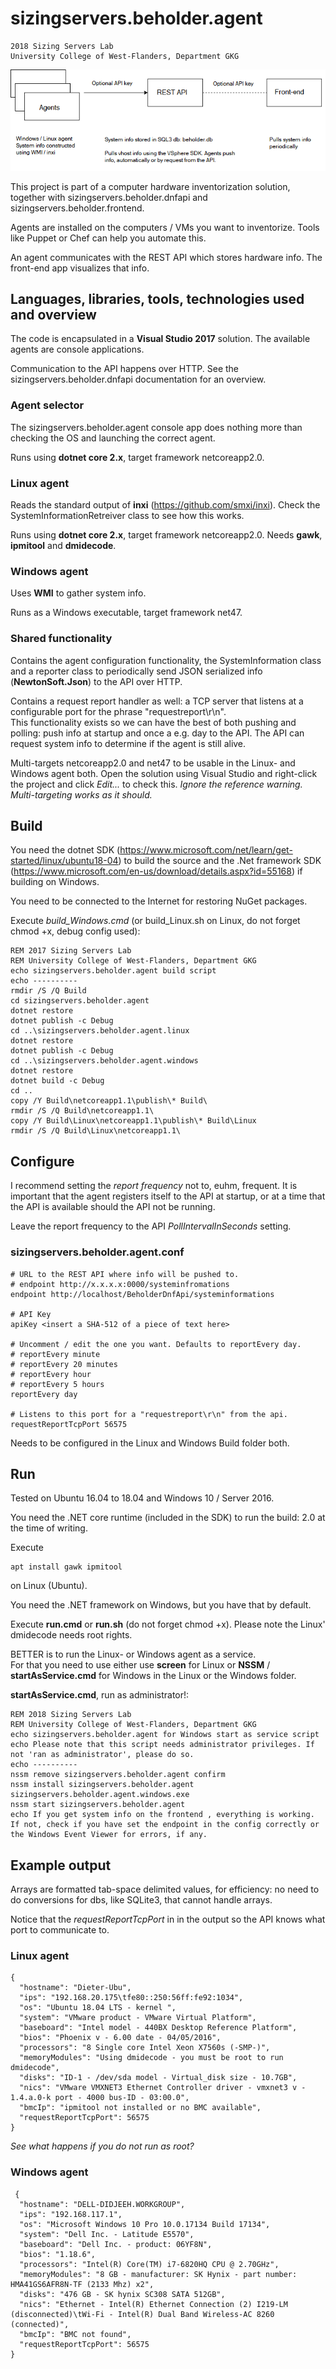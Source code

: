 # sizingservers.beholder.agent
    2018 Sizing Servers Lab  
    University College of West-Flanders, Department GKG


![flow](readme_img/flow.png)

This project is part of a computer hardware inventorization solution, together with sizingservers.beholder.dnfapi and sizingservers.beholder.frontend.

Agents are installed on the computers / VMs you want to inventorize. Tools like Puppet or Chef can help you automate this.

An agent communicates with the REST API which stores hardware info. The front-end app visualizes that info. 

## Languages, libraries, tools, technologies used and overview
The code is encapsulated in a **Visual Studio 2017** solution. The available agents are console applications.

Communication to the API happens over HTTP. See the sizingservers.beholder.dnfapi documentation for an overview.

### Agent selector
The sizingservers.beholder.agent console app does nothing more than checking the OS and launching the correct agent.

Runs using **dotnet core 2.x**, target framework netcoreapp2.0.

### Linux agent
Reads the standard output of **inxi** (<https://github.com/smxi/inxi>). Check the SystemInformationRetreiver class to see how this works.

Runs using **dotnet core 2.x**, target framework netcoreapp2.0. Needs **gawk**, **ipmitool** and **dmidecode**.

### Windows agent
Uses **WMI** to gather system info.

Runs as a Windows executable, target framework net47.

### Shared functionality
Contains the agent configuration functionality, the SystemInformation class and a reporter class to periodically send JSON serialized info (**NewtonSoft.Json**) to the API over HTTP.

Contains a request report handler as well: a TCP server that listens at a configurable port for the phrase "requestreport\r\n".  
This functionality exists so we can have the best of both pushing and polling: push info at startup and once a e.g. day to the API. The API can request system info to determine if the agent is still alive.

Multi-targets netcoreapp2.0 and net47 to be usable in the Linux- and Windows agent both. Open the solution using Visual Studio and right-click the project and click *Edit...* to check this. *Ignore the reference warning. Multi-targeting works as it should.*

## Build
You need the dotnet SDK (<https://www.microsoft.com/net/learn/get-started/linux/ubuntu18-04>) to build the source and the .Net framework SDK (<https://www.microsoft.com/en-us/download/details.aspx?id=55168>) if building on Windows.

You need to be connected to the Internet for restoring NuGet packages.

Execute *build_Windows.cmd* (or build_Linux.sh on Linux, do not forget chmod +x, debug config used):

    REM 2017 Sizing Servers Lab
    REM University College of West-Flanders, Department GKG 
    echo sizingservers.beholder.agent build script
    echo ----------
    rmdir /S /Q Build
    cd sizingservers.beholder.agent
    dotnet restore
    dotnet publish -c Debug
    cd ..\sizingservers.beholder.agent.linux
    dotnet restore
    dotnet publish -c Debug
    cd ..\sizingservers.beholder.agent.windows
    dotnet restore
    dotnet build -c Debug
    cd ..
    copy /Y Build\netcoreapp1.1\publish\* Build\
    rmdir /S /Q Build\netcoreapp1.1\
    copy /Y Build\Linux\netcoreapp1.1\publish\* Build\Linux
    rmdir /S /Q Build\Linux\netcoreapp1.1\
    
## Configure

I recommend setting the *report frequency* not to, euhm, frequent. It is important that the agent registers itself to the API at startup, or at a time that the API is available should the API not be running.

Leave the report frequency to the API *PollIntervalInSeconds* setting.

### sizingservers.beholder.agent.conf
    # URL to the REST API where info will be pushed to.
    # endpoint http://x.x.x.x:0000/systeminfromations
    endpoint http://localhost/BeholderDnfApi/systeminformations
    
    # API Key
    apiKey <insert a SHA-512 of a piece of text here> 

    # Uncomment / edit the one you want. Defaults to reportEvery day.
    # reportEvery minute
    # reportEvery 20 minutes
    # reportEvery hour
    # reportEvery 5 hours
    reportEvery day
    
    # Listens to this port for a "requestreport\r\n" from the api.
    requestReportTcpPort 56575
    
Needs to be configured in the Linux and Windows Build folder both.

## Run
Tested on Ubuntu 16.04 to 18.04 and Windows 10 / Server 2016.

You need the .NET core runtime (included in the SDK) to run the build: 2.0 at the time of writing.

Execute 

    apt install gawk ipmitool

on Linux (Ubuntu).

You need the .NET framework on Windows, but you have that by default.

Execute **run.cmd** or **run.sh** (do not forget chmod +x). Please note the Linux' dmidecode needs root rights.

BETTER is to run the Linux- or Windows agent as a service.  
For that you need to use either use **screen** for Linux or **NSSM** / **startAsService.cmd** for Windows in the Linux or the Windows folder.

**startAsService.cmd**, run as administrator!:

    REM 2018 Sizing Servers Lab
    REM University College of West-Flanders, Department GKG 
    echo sizingservers.beholder.agent for Windows start as service script
    echo Please note that this script needs administrator privileges. If not 'ran as administrator', please do so.
    echo ----------
    nssm remove sizingservers.beholder.agent confirm
    nssm install sizingservers.beholder.agent sizingservers.beholder.agent.windows.exe
    nssm start sizingservers.beholder.agent
    echo If you get system info on the frontend , everything is working. If not, check if you have set the endpoint in the config correctly or the Windows Event Viewer for errors, if any.
    
## Example output
Arrays are formatted tab-space delimited values, for efficiency: no need to do conversions for dbs, like SQLite3, that cannot handle arrays.

Notice that the *requestReportTcpPort* in in the output so the API knows what port to communicate to.

### Linux agent

    {
      "hostname": "Dieter-Ubu",
      "ips": "192.168.20.175\tfe80::250:56ff:fe92:1034",
      "os": "Ubuntu 18.04 LTS - kernel ",
      "system": "VMware product - VMware Virtual Platform",
      "baseboard": "Intel model - 440BX Desktop Reference Platform",
      "bios": "Phoenix v - 6.00 date - 04/05/2016",
      "processors": "8 Single core Intel Xeon X7560s (-SMP-)",
      "memoryModules": "Using dmidecode - you must be root to run dmidecode",
      "disks": "ID-1 - /dev/sda model - Virtual_disk size - 10.7GB",
      "nics": "VMware VMXNET3 Ethernet Controller driver - vmxnet3 v - 1.4.a.0-k port - 4000 bus-ID - 03:00.0",
      "bmcIp": "ipmitool not installed or no BMC available",
      "requestReportTcpPort": 56575
    }
    
 *See what happens if you do not run as root?*
 
 ### Windows agent
 
     {
      "hostname": "DELL-DIDJEEH.WORKGROUP",
      "ips": "192.168.117.1",
      "os": "Microsoft Windows 10 Pro 10.0.17134 Build 17134",
      "system": "Dell Inc. - Latitude E5570",
      "baseboard": "Dell Inc. - product: 06YF8N",
      "bios": "1.18.6",
      "processors": "Intel(R) Core(TM) i7-6820HQ CPU @ 2.70GHz",
      "memoryModules": "8 GB - manufacturer: SK Hynix - part number: HMA41GS6AFR8N-TF (2133 Mhz) x2",
      "disks": "476 GB - SK hynix SC308 SATA 512GB",
      "nics": "Ethernet - Intel(R) Ethernet Connection (2) I219-LM (disconnected)\tWi-Fi - Intel(R) Dual Band Wireless-AC 8260 (connected)",
      "bmcIp": "BMC not found",
      "requestReportTcpPort": 56575
    }